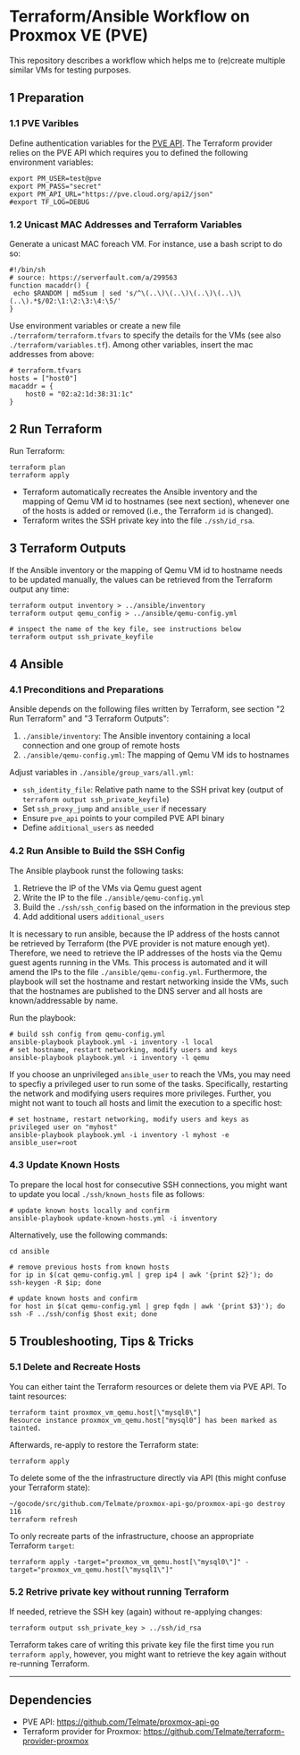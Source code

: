 # Terraform/Ansible Workflow on Proxmox VE (PVE)

This repository describes a workflow which helps me to (re)create multiple similar VMs for testing purposes.

## 1 Preparation
### 1.1 PVE Varibles
Define authentication variables for the [PVE API](https://github.com/Telmate/proxmox-api-go). The Terraform provider relies on the PVE API which requires you to defined the following environment variables:
```
export PM_USER=test@pve
export PM_PASS="secret"
export PM_API_URL="https://pve.cloud.org/api2/json"
#export TF_LOG=DEBUG
```

### 1.2 Unicast MAC Addresses and Terraform Variables
Generate a unicast MAC foreach VM. For instance, use a bash script to do so:
```
#!/bin/sh
# source: https://serverfault.com/a/299563
function macaddr() {
 echo $RANDOM | md5sum | sed 's/^\(..\)\(..\)\(..\)\(..\)\(..\).*$/02:\1:\2:\3:\4:\5/'
}
```

Use environment variables or create a new file `./terraform/terraform.tfvars` to specify the details for the VMs (see also `./terraform/variables.tf`). Among other variables, insert the mac addresses from above:
```
# terraform.tfvars
hosts = ["host0"]
macaddr = {
    host0 = "02:a2:1d:38:31:1c"
}
```

## 2 Run Terraform

Run Terraform:
```
terraform plan
terraform apply
```

* Terraform automatically recreates the Ansible inventory and the mapping of Qemu VM id to hostnames (see next section), whenever one of the hosts is added or removed (i.e., the Terraform `id` is changed).
* Terraform writes the SSH private key into the file `./ssh/id_rsa`.

## 3 Terraform Outputs

If the Ansible inventory or the mapping of Qemu VM id to hostname needs to be updated manually, the values can be retrieved from the Terraform output any time:
```
terraform output inventory > ../ansible/inventory
terraform output qemu_config > ../ansible/qemu-config.yml

# inspect the name of the key file, see instructions below
terraform output ssh_private_keyfile
```

## 4 Ansible

### 4.1 Preconditions and Preparations
Ansible depends on the following files written by Terraform, see section "2 Run Terraform" and "3 Terraform Outputs":
1. `./ansible/inventory`: The Ansible inventory containing a local connection and one group of remote hosts
2. `./ansible/qemu-config.yml`: The mapping of Qemu VM ids to hostnames

Adjust variables in `./ansible/group_vars/all.yml`:
* `ssh_identity_file`: Relative path name to the SSH privat key (output of `terraform output ssh_private_keyfile`)
* Set `ssh_proxy_jump` and `ansible_user` if necessary
* Ensure `pve_api` points to your compiled PVE API binary
* Define `additional_users` as needed

### 4.2 Run Ansible to Build the SSH Config

The Ansible playbook runst the following tasks:
1. Retrieve the IP of the VMs via Qemu guest agent
2. Write the IP to the file `./ansible/qemu-config.yml`
3. Build the `./ssh/ssh_config` based on the information in the previous step
4. Add additional users `additional_users`

It is necessary to run ansible, because the IP address of the hosts cannot be retrieved by Terraform (the PVE provider is not mature enough yet). Therefore, we need to retrieve the IP addresses of the hosts via the Qemu guest agents running in the VMs. This process is automated and it will amend the IPs to the file `./ansible/qemu-config.yml`. Furthermore, the playbook will set the hostname and restart networking inside the VMs, such that the hostnames are published to the DNS server and all hosts are known/addressable by name.

Run the playbook:
```
# build ssh config from qemu-config.yml
ansible-playbook playbook.yml -i inventory -l local
# set hostname, restart networking, modify users and keys
ansible-playbook playbook.yml -i inventory -l qemu
```

If you choose an unprivileged `ansible_user` to reach the VMs, you may need to specfiy a privileged user to run some of the tasks. Specifically, restarting the network and modifying users requires more privileges. Further, you might not want to touch all hosts and limit the execution to a specific host:
```
# set hostname, restart networking, modify users and keys as privileged user on "myhost"
ansible-playbook playbook.yml -i inventory -l myhost -e ansible_user=root
```

### 4.3 Update Known Hosts

To prepare the local host for consecutive SSH connections, you might want to update you local `./ssh/known_hosts` file as follows:
```
# update known hosts locally and confirm
ansible-playbook update-known-hosts.yml -i inventory
```

Alternatively, use the following commands:
```
cd ansible

# remove previous hosts from known hosts
for ip in $(cat qemu-config.yml | grep ip4 | awk '{print $2}'); do ssh-keygen -R $ip; done

# update known hosts and confirm
for host in $(cat qemu-config.yml | grep fqdn | awk '{print $3}'); do ssh -F ../ssh/config $host exit; done
```

## 5 Troubleshooting, Tips & Tricks

### 5.1 Delete and Recreate Hosts
You can either taint the Terraform resources or delete them via PVE API. To taint resources:
```
terraform taint proxmox_vm_qemu.host[\"mysql0\"]
Resource instance proxmox_vm_qemu.host["mysql0"] has been marked as tainted.
```

Afterwards, re-apply to restore the Terraform state:
```
terraform apply
```

To delete some of the the infrastructure directly via API (this might confuse your Terraform state):
```
~/gocode/src/github.com/Telmate/proxmox-api-go/proxmox-api-go destroy 116
terraform refresh
```

To only recreate parts of the infrastructure, choose an appropriate Terraform `target`:
```
terraform apply -target="proxmox_vm_qemu.host[\"mysql0\"]" -target="proxmox_vm_qemu.host[\"mysql1\"]"
```


### 5.2 Retrive private key without running Terraform
If needed, retrieve the SSH key (again) without re-applying changes:
```
terraform output ssh_private_key > ../ssh/id_rsa
```

Terraform takes care of writing this private key file the first time you run `terraform apply`, however, you might want to retrieve the key again without re-running Terraform.

---
## Dependencies
* PVE API: https://github.com/Telmate/proxmox-api-go
* Terraform provider for Proxmox: https://github.com/Telmate/terraform-provider-proxmox

